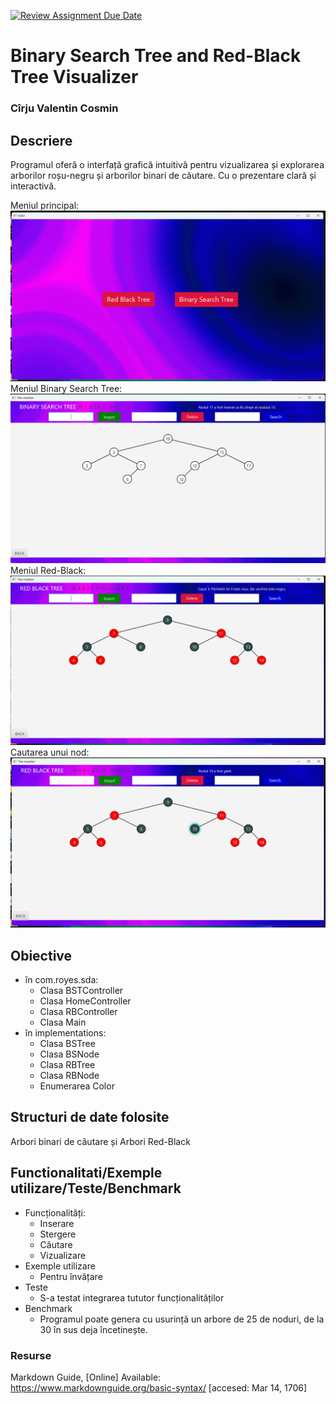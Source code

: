 [![Review Assignment Due Date](https://classroom.github.com/assets/deadline-readme-button-24ddc0f5d75046c5622901739e7c5dd533143b0c8e959d652212380cedb1ea36.svg)](https://classroom.github.com/a/DPbyZZya)
# Binary Search Tree and Red-Black Tree Visualizer
### Cîrju Valentin Cosmin

## Descriere
Programul oferă o interfață grafică intuitivă pentru vizualizarea și 
explorarea arborilor roșu-negru și arborilor binari de căutare. Cu o 
prezentare clară și interactivă.

Meniul principal:
![menu](/src/main/resources/com/royes/sda/main.png)
Meniul Binary Search Tree:
![menu](/src/main/resources/com/royes/sda/bst.png)
Meniul Red-Black:
![menu](/src/main/resources/com/royes/sda/redblack.png)
Cautarea unui nod:
![menu](/src/main/resources/com/royes/sda/search.png)

## Obiective
* în com.royes.sda:
  - Clasa BSTController
  - Clasa HomeController
  - Clasa RBController
  - Clasa Main
* în implementations:
  - Clasa BSTree
  - Clasa BSNode
  - Clasa RBTree
  - Clasa RBNode
  - Enumerarea Color

## Structuri de date folosite

Arbori binari de căutare și Arbori Red-Black

## Functionalitati/Exemple utilizare/Teste/Benchmark
* Funcționalități:
  - Inserare
  - Stergere
  - Căutare
  - Vizualizare
* Exemple utilizare
  - Pentru învățare
* Teste
  - S-a testat integrarea tututor funcționalităților
* Benchmark
  - Programul poate genera cu usurință un arbore de 25 de noduri, de la 30 în sus deja încetinește.
### Resurse
Markdown Guide, [Online] Available: https://www.markdownguide.org/basic-syntax/ [accesed: Mar 14, 1706]
